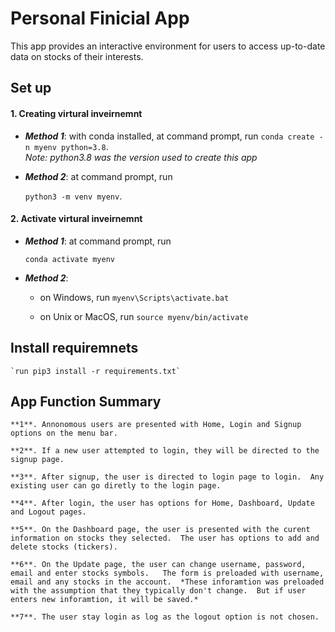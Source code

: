 # **Personal Finicial App**

   This app provides an interactive environment for users to access up-to-date data on stocks of their interests.


## **Set up** 
#### **1. Creating virtural inveirnemnt**
	 
- **_Method 1_**: with conda installed, at command prompt, run 
	`conda create -n myenv python=3.8`.    
	_Note: python3.8 was the version used to create this app_


- **_Method 2_**: at command prompt, run

	`python3 -m venv myenv`.

#### **2. Activate virtural inveirnemnt**

- **_Method 1_**: at command prompt, run 

	`conda activate myenv`

- **_*_Method 2_*_**: 

	- on Windows, run `myenv\Scripts\activate.bat`

	- on Unix or MacOS, run `source myenv/bin/activate`	

## **Install requiremnets**	 

	`run pip3 install -r requirements.txt`

## **App Function Summary**

	**1**. Annonomous users are presented with Home, Login and Signup options on the menu bar.

	**2**. If a new user attempted to login, they will be directed to the signup page.

	**3**. After signup, the user is directed to login page to login.  Any existing user can go diretly to the login page.

	**4**. After login, the user has options for Home, Dashboard, Update and Logout pages.

	**5**. On the Dashboard page, the user is presented with the curent information on stocks they selected.  The user has options to add and delete stocks (tickers).

	**6**. On the Update page, the user can change username, password, email and enter stocks symbols.   The form is preloaded with username, email and any stocks in the account.  *These inforamtion was preloaded with the assumption that they typically don't change.  But if user enters new inforamtion, it will be saved.*

	**7**. The user stay login as log as the logout option is not chosen.   
